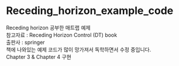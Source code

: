 # Receding_horizon_example_code
Receding horizon 공부한 매트랩 예제<br>
참고자료 : Receding Horizon Control (DT) book<br>
출판사 : springer<br>
책에 나와있는 예제 코드가 많이 망가져서 독학하면서 수정 중입니다.<br>
Chapter 3 & Chapter 4 구현
